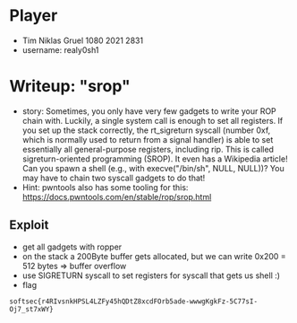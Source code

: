 # Player
- Tim Niklas Gruel 1080 2021 2831
- username: realy0sh1

# Writeup: "srop"
- story: Sometimes, you only have very few gadgets to write your ROP chain with. Luckily, a single system call is enough to set all registers. If you set up the stack correctly, the rt_sigreturn syscall (number 0xf, which is normally used to return from a signal handler) is able to set essentially all general-purpose registers, including rip. This is called sigreturn-oriented programming (SROP). It even has a Wikipedia article! Can you spawn a shell (e.g., with execve("/bin/sh", NULL, NULL))? You may have to chain two syscall gadgets to do that!
- Hint: pwntools also has some tooling for this: https://docs.pwntools.com/en/stable/rop/srop.html

## Exploit
- get all gadgets with ropper
- on the stack a 200Byte buffer gets allocated, but we can write 0x200 = 512 bytes => buffer overflow
- use SIGRETURN syscall to set registers for syscall that gets us shell :)
- flag
```
softsec{r4RIvsnkHPSL4LZFy45hQDtZ8xcdFOrb5ade-wwwgKgkFz-5C77sI-Oj7_st7xWY}
```